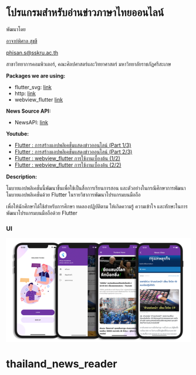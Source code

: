 # โปรแกรมสำหรับอ่านข่าวภาษาไทยออนไลน์

พัฒนาโดย 

[อาจาย์พิศาล สุขขี](https://www.facebook.com/numvarn)

phisan.s@sskru.ac.th

สาขาวิทยาการคอมพิวเตอร์, คณะศิลปศาสตร์และวิทยาศาสตร์ มหาวิทยาลัยราชภัฏศรีสะเกษ

**Packages we are using:**

- flutter_svg: [link](https://pub.dev/packages/flutter_svg)
- http: [link](https://pub.dev/packages/http)
- webview_flutter [link](https://pub.dev/packages/webview_flutter)

**News Source API:**
- NewsAPI: [link](https://newsapi.org)

**Youtube:**
- [Flutter : การสร้างแอปพลิเคชั่นแสดงข่าวออนไลน์ (Part 1/3)](https://www.youtube.com/watch?v=EMXh3WVIhuo&list=PLUD6z42fSjQowfju6Nx4OzPsAccFFTKHE&index=6&t=219s)
- [Flutter : การสร้างแอปพลิเคชั่นแสดงข่าวออนไลน์ (Part 2/3)](https://www.youtube.com/watch?v=IuFK-WlxjEQ&list=PLUD6z42fSjQowfju6Nx4OzPsAccFFTKHE&index=7&t=43s)
- [Flutter : webview_flutter การใช้งานเบื้องต้น (1/2)](https://www.youtube.com/watch?v=RE8AXMHsF6A&list=PLUD6z42fSjQowfju6Nx4OzPsAccFFTKHE&index=9&t=10s)
- [Flutter : webview_flutter การใช้งานเบื้องต้น (2/2)](https://www.youtube.com/watch?v=UuBZwRQdgkA&list=PLUD6z42fSjQowfju6Nx4OzPsAccFFTKHE&index=10&t=1472s)

**Description:**

โมบายแอปพลิเคชั่นนี้พัฒนาขึ้นเพื่อใช้เป็นสื่อการเรียนการสอน และตัวอย่างในกรณีศึกษาการพัฒนาโมบายแอปพลิเคชั่นด้วย Flutter ในรายวิชาการพัฒนาโปรแกรมบนมือถือ

เพื่อให้นักศึกษาได้ใช้สำหรับการศึกษา ทดลองปฏิบัติตาม ให้เกิดความรู้ ความเข้าใจ และทักษะในการพัฒนาโปรแกรมบนมือถือด้วย Flutter

### UI

![App UI](/news-UI.png)
# thailand_news_reader
